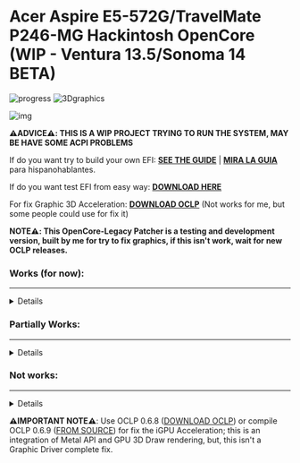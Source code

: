# Acer Aspire E5-572G/TravelMate P246-MG Hackintosh OpenCore (WIP - Ventura 13.5/Sonoma 14 BETA)

[Library Files]: https://github.com/sebasrock156/Acer-E5-572-TMP246-OpenCore/tree/Sonoma-beta/System/Library
[Library README.md]: https://github.com/sebasrock156/Acer-E5-572-TMP246-OpenCore/blob/Sonoma-beta/System/Library/README.md
[DOWNLOAD HERE]: https://github.com/sebasrock156/Acer-E5-572-TMP246-OpenCore/releases/tag/sonoma-beta02
[SEE THE GUIDE]: https://github.com/sebasrock156/Acer-E5-572-TMP246-OpenCore/tree/Sonoma-beta/GUIDE.md
[MIRA LA GUIA]: https://github.com/sebasrock156/Acer-E5-572-TMP246-OpenCore/tree/Sonoma-beta/GUIA.md
[DOWNLOAD OCLP]: https://github.com/dortania/OpenCore-Legacy-Patcher/releases
[FROM SOURCE]: https://github.com/dortania/OpenCore-Legacy-Patcher/blob/main/SOURCE.md

![progress](https://img.shields.io/badge/progress-developing-yellow.svg)
![3Dgraphics](https://img.shields.io/badge/3Dgraphics-not_working-red.svg)

![img](https://i.imgur.com/zLH08nx.png)

**⚠️ADVICE⚠️:  THIS IS A WIP PROJECT TRYING TO RUN THE SYSTEM, MAY BE HAVE SOME ACPI PROBLEMS**

If do you want try to build your own EFI: **[SEE THE GUIDE]** | **[MIRA LA GUIA]** para hispanohablantes.

If do you want test EFI from easy way:
**[DOWNLOAD HERE]**

For fix Graphic 3D Acceleration:
**[DOWNLOAD OCLP]** (Not works for me, but some people could use for fix it)

**NOTE⚠️: This OpenCore-Legacy Patcher is a testing and development version, built by me for try to fix graphics, if this isn't work, wait for new OCLP releases.**

### Works (for now):
---

<details>

- Opencore 0.9.2 ✅

- Installer Boot ✅  (installation is a less of 40 minutes with SSD) 

- System Boot ✅  (Now, booting pretty well)

- Ethernet ✅

- Audio Card ✅  (Now it's fixed, using **-lilubetaall** and **-alcbeta** args)

- USB Devices ✅ (2.0, 3.0/3.1)

- Microphone ✅  (Fixed with beta args)

- Battery charging and stats ✅

- Screen ✅  (1366x768)

- Camera ✅  (Works, but without Graphic Drivers, using FaceTime or apps that required it, is really awful).

- Wi-Fi ✅  (It's working using HeliPort)

- Bluetooth ✅ (Now it's working).
 
</details>

### Partially Works:
---

<details>

- Graphics ✅❌  (Like a beta, OCLP isn't made for fix it for now, **-igfxvesa** argument is **NEEDED**).

- VoodooPS2Controller ✅❌  (Same bugs than Ventura).

</details>

### Not works:
---
<details>

- Touchpad ❌  (**DON'T ENABLE VoodooPS2ControllerTouchpad compliment, IT'S BROKEN**; *Some XHCI USB ports are dropped with new macOS versions, some USB 1.0/1.1 devices may not work*).

- Card reader ❌  (Try booting with their kexts causes kernel panics).

</details>

**⚠️IMPORTANT NOTE⚠️**:
Use OCLP 0.6.8 ([DOWNLOAD OCLP]) or compile OCLP 0.6.9 ([FROM SOURCE]) for fix the iGPU Acceleration; this is an integration of Metal API and GPU 3D Draw rendering, but, this isn't a Graphic Driver complete fix.


 
